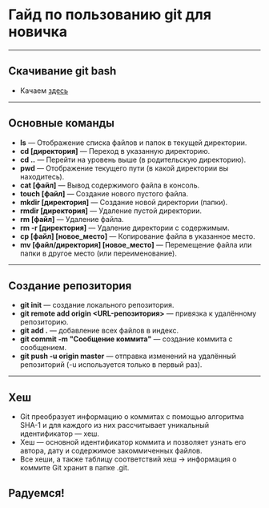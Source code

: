 # Гайд по пользованию git для новичка
---
## Скачивание git bash  
* Качаем [здесь](https://git-scm.com/download/win)
---
## Основные команды  
* **ls** — Отображение списка файлов и папок в текущей директории.  
* **cd [директория]** — Переход в указанную директорию.  
* **cd ..** — Перейти на уровень выше (в родительскую директорию).  
* **pwd** — Отображение текущего пути (в какой директории вы находитесь).  
* **cat [файл]** — Вывод содержимого файла в консоль.  
* **touch [файл]** — Создание нового пустого файла.  
* **mkdir [директория]** — Создание новой директории (папки).  
* **rmdir [директория]** — Удаление пустой директории.  
* **rm [файл]** — Удаление файла.  
* **rm -r [директория]** — Удаление директории с содержимым.  
* **cp [файл] [новое_место]** — Копирование файла в указанное место.  
* **mv [файл/директория] [новое_место]** — Перемещение файла или папки в другое место (или переименование).
---
## Создание репозитория
* **git init** — создание локального репозитория.
* **git remote add origin <URL-репозитория>** — привязка к удалённому репозиторию.
* **git add .** — добавление всех файлов в индекс.
* **git commit -m "Сообщение коммита"** — создание коммита с сообщением.
* **git push -u origin master** — отправка изменений на удалённый репозиторий (-u используется только в первый раз).
---
## Хеш  
* Git преобразует информацию о коммитах с помощью алгоритма SHA-1 и для каждого из них рассчитывает уникальный идентификатор — хеш.
* Хеш — основной идентификатор коммита и позволяет узнать его автора, дату и содержимое закоммиченных файлов.
* Все хеши, а также таблицу соответствий хеш → информация о коммите Git хранит в папке .git.
## Радуемся!
